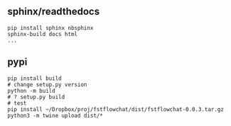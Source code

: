 
## sphinx/readthedocs

```
pip install sphinx nbsphinx
sphinx-build docs html
...
```


## pypi

```
pip install build
# change setup.py version
python -m build
# ? setup.py build
# test
pip install ~/Dropbox/proj/fstflowchat/dist/fstflowchat-0.0.3.tar.gz
python3 -m twine upload dist/*
```

